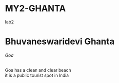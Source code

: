 # MY2-GHANTA
lab2
# Bhuvaneswaridevi Ghanta
###### Goa
 
Goa has a clean and clear beach <br>it is a public tourist spot in India

